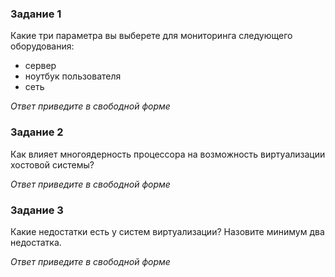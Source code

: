 ### Задание 1

Какие три параметра вы выберете для мониторинга следующего оборудования:

- сервер
- ноутбук пользователя
- сеть

*Ответ приведите в свободной форме*
 

### Задание 2

Как влияет многоядерность процессора на возможность виртуализации хостовой системы?

*Ответ приведите в свободной форме*


### Задание 3

Какие недостатки есть у систем виртуализации? Назовите минимум два недостатка.

*Ответ приведите в свободной форме*
